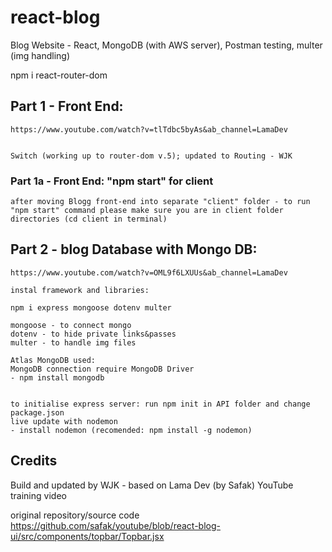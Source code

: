 # react-blog
Blog Website - React,  MongoDB (with AWS server), Postman testing, multer (img handling)

npm i react-router-dom 


## Part 1 - Front End:
    https://www.youtube.com/watch?v=tlTdbc5byAs&ab_channel=LamaDev


    Switch (working up to router-dom v.5); updated to Routing - WJK

### Part 1a - Front End:  "npm start" for client
    after moving Blogg front-end into separate "client" folder - to run "npm start" command please make sure you are in client folder directories (cd client in terminal)

## Part 2 - blog Database with Mongo DB: 
    https://www.youtube.com/watch?v=OML9f6LXUUs&ab_channel=LamaDev

    instal framework and libraries:

    npm i express mongoose dotenv multer

    mongoose - to connect mongo 
    dotenv - to hide private links&passes
    multer - to handle img files

    Atlas MongoDB used:
    MongoDB connection require MongoDB Driver
    - npm install mongodb 
    

    to initialise express server: run npm init in API folder and change package.json
    live update with nodemon
    - install nodemon (recomended: npm install -g nodemon) 

## Credits
Build and updated by WJK - based on Lama Dev (by Safak) YouTube training video

 original repository/source code 
 https://github.com/safak/youtube/blob/react-blog-ui/src/components/topbar/Topbar.jsx



